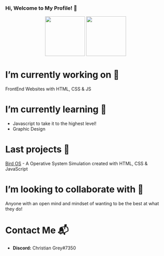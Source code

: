 ### Hi, Welcome to My Profile! 👋

<p align='center'>
  <img src='https://www.flaticon.com/svg/vstatic/svg/4061/4061389.svg?token=exp=1610826601~hmac=6ccc9964d398e38dae8f61a1d5eeb912' width="125" height="125">
  <img src='https://www.flaticon.com/svg/vstatic/svg/4061/4061426.svg?token=exp=1610826619~hmac=d50beb3aa9a4dd301e7ec23fbaaec217' width='125' height='125'>
</p>

# I’m currently working on 🔭 
FrontEnd Websites with HTML, CSS & JS


# I’m currently learning 🌱
* Javascript to take it to the highest level!
* Graphic Design 


# Last projects :closed_book:
[Bird OS](https://github.com/ChristianGris/Bird-OS) - A Operative System Simulation created with HTML, CSS & JavaScript


# I’m looking to collaborate with :crystal_ball:
Anyone with an open mind and mindset of wanting to be the best at what they do!


# Contact Me :mailbox_with_mail:
* **Discord:** Christian Grey#7350





<!--
**ChristianGris/ChristianGris** is a ✨ _special_ ✨ repository because its `README.md` (this file) appears on your GitHub profile.

Here are some ideas to get you started:

- 🔭 I’m currently working on ...
- 🌱 I’m currently learning ...
- 👯 I’m looking to collaborate on ...
- 🤔 I’m looking for help with ...
- 💬 Ask me about ...
- 📫 How to reach me: ...
- 😄 Pronouns: ...
- ⚡ Fun fact: ...
-->
